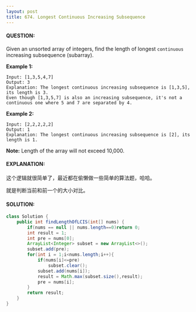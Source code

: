 ```yaml
---
layout: post
title: 674. Longest Continuous Increasing Subsequence
---
```


#### QUESTION:

Given an unsorted array of integers, find the length of longest `continuous` increasing subsequence (subarray).

**Example 1:**

```
Input: [1,3,5,4,7]
Output: 3
Explanation: The longest continuous increasing subsequence is [1,3,5], its length is 3. 
Even though [1,3,5,7] is also an increasing subsequence, it's not a continuous one where 5 and 7 are separated by 4. 
```

**Example 2:**

```
Input: [2,2,2,2,2]
Output: 1
Explanation: The longest continuous increasing subsequence is [2], its length is 1. 
```

**Note:** Length of the array will not exceed 10,000.

#### EXPLANATION:

这个逻辑就很简单了，最近都在偷懒做一些简单的算法题，哈哈。

就是判断当前和前一个的大小对比。

#### SOLUTION:

```JAVA
class Solution {
    public int findLengthOfLCIS(int[] nums) {
        if(nums == null || nums.length==0)return 0;
        int result = 1;
        int pre = nums[0];
        ArrayList<Integer> subset = new ArrayList<>();
        subset.add(pre);
        for(int i = 1;i<nums.length;i++){
            if(nums[i]<=pre)
                subset.clear();
            subset.add(nums[i]);
            result = Math.max(subset.size(),result);
            pre = nums[i];
        }
        return result;
    }
}
```

